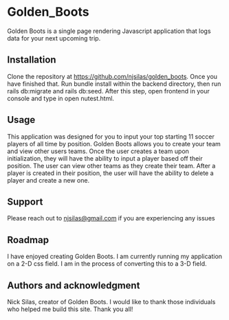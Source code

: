 # Golden_Boots


Golden Boots is a single page rendering Javascript application that logs 
data for your next upcoming trip. 

## Installation

Clone the repository at https://github.com/njsilas/golden_boots.
Once you have finished that. Run bundle install within the backend directory,
then run rails db:migrate and rails db:seed. After this step, open frontend in 
your console and type in open nutest.html.

## Usage
This application was designed for you to input your top starting 11 soccer players
of all time by position. Golden Boots allows you to create your team and view other
users teams. Once the user creates a team upon initialization, they will have the ability
to input a player based off their position. The user can view other teams as they create
their team. After a player is created in their position, the user will have the ability to
delete a player and create a new one. 

## Support
Please reach out to njsilas@gmail.com if you are experiencing any issues

## Roadmap
I have enjoyed creating Golden Boots. I am currently running my application on a 
2-D css field. I am in the process of converting this to a 3-D field.

 ## Authors and acknowledgment
 Nick Silas, creator of Golden Boots.
 I would like to thank those individuals who helped me build
 this site. Thank you all!


